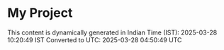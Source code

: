 # My Project

This content is dynamically generated in Indian Time (IST): 2025-03-28 10:20:49 IST
Converted to UTC: 2025-03-28 04:50:49 UTC
